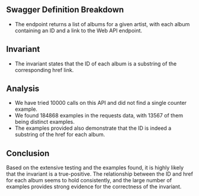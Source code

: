 ## Swagger Definition Breakdown
- The endpoint returns a list of albums for a given artist, with each album containing an ID and a link to the Web API endpoint.

## Invariant
- The invariant states that the ID of each album is a substring of the corresponding href link.

## Analysis
- We have tried 10000 calls on this API and did not find a single counter example.
- We found 184868 examples in the requests data, with 13567 of them being distinct examples.
- The examples provided also demonstrate that the ID is indeed a substring of the href for each album.

## Conclusion
Based on the extensive testing and the examples found, it is highly likely that the invariant is a true-positive. The relationship between the ID and href for each album seems to hold consistently, and the large number of examples provides strong evidence for the correctness of the invariant.
